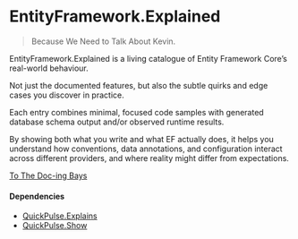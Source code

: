 # EntityFramework.Explained
> Because We Need to Talk About Kevin.


EntityFramework.Explained is a living catalogue of Entity Framework Core’s real-world behaviour.   

Not just the documented features, but also the subtle quirks and edge cases you discover in practice.  

Each entry combines minimal, focused code samples with generated database schema output and/or observed runtime results.  

By showing both what you write and what EF actually does, it helps you understand how conventions, data annotations, and configuration interact across different providers,  and where reality might differ from expectations.

[To The Doc-ing Bays](./TheDocs/ToC.md)

#### Dependencies
* [QuickPulse.Explains](https://github.com/kilfour/QuickPulse.Explains)
* [QuickPulse.Show](https://github.com/kilfour/QuickPulse.Show)
